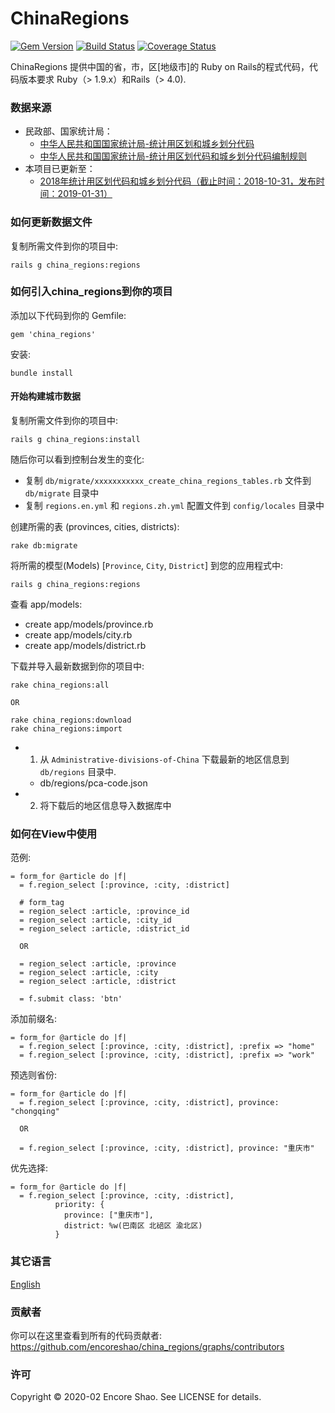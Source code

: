 # ChinaRegions

[![Gem Version](https://badge.fury.io/rb/china-regions.svg)](https://badge.fury.io/rb/china-regions)
[![Build Status](https://travis-ci.org/encoreshao/china-regions.svg?branch=master)](https://travis-ci.org/encoreshao/china-regions)
[![Coverage Status](https://coveralls.io/repos/github/encoreshao/china-regions/badge.svg)](https://coveralls.io/github/encoreshao/china-regions)

ChinaRegions 提供中国的省，市，区[地级市]的 Ruby on Rails的程式代码，代码版本要求 Ruby（> 1.9.x）和Rails（> 4.0).

### 数据来源

*   民政部、国家统计局：
    * [中华人民共和国国家统计局-统计用区划和城乡划分代码](http://www.stats.gov.cn/tjsj/tjbz/tjyqhdmhcxhfdm/)
    * [中华人民共和国国家统计局-统计用区划代码和城乡划分代码编制规则](http://www.stats.gov.cn/tjsj/tjbz/200911/t20091125_8667.html)
*   本项目已更新至：
    * [2018年统计用区划代码和城乡划分代码（截止时间：2018-10-31，发布时间：2019-01-31）](http://www.stats.gov.cn/tjsj/tjbz/tjyqhdmhcxhfdm/2018/index.html)

### 如何更新数据文件

复制所需文件到你的项目中:

```
rails g china_regions:regions
```

### 如何引入china_regions到你的项目

添加以下代码到你的 Gemfile:

```
gem 'china_regions'
```

安装:

```
bundle install
```

#### 开始构建城市数据

复制所需文件到你的项目中:

```
rails g china_regions:install
```

随后你可以看到控制台发生的变化:

- 复制 `db/migrate/xxxxxxxxxxx_create_china_regions_tables.rb` 文件到 `db/migrate` 目录中
- 复制 `regions.en.yml` 和 `regions.zh.yml` 配置文件到 `config/locales` 目录中

创建所需的表 (provinces, cities, districts):

```
rake db:migrate
```

将所需的模型(Models) [`Province`, `City`, `District`] 到您的应用程式中:

```
rails g china_regions:regions
```

查看 app/models:

- create  app/models/province.rb
- create  app/models/city.rb
- create  app/models/district.rb

下载并导入最新数据到你的项目中:

```
rake china_regions:all

OR

rake china_regions:download
rake china_regions:import
```

- 1. 从 `Administrative-divisions-of-China` 下载最新的地区信息到 `db/regions` 目录中.
  - db/regions/pca-code.json
- 2. 将下载后的地区信息导入数据库中

### 如何在View中使用

范例:

```
= form_for @article do |f|
  = f.region_select [:province, :city, :district]

  # form_tag
  = region_select :article, :province_id
  = region_select :article, :city_id
  = region_select :article, :district_id

  OR

  = region_select :article, :province
  = region_select :article, :city
  = region_select :article, :district

  = f.submit class: 'btn'
```

添加前缀名:

```
= form_for @article do |f|
  = f.region_select [:province, :city, :district], :prefix => "home"
  = f.region_select [:province, :city, :district], :prefix => "work"
```

预选则省份:

```
= form_for @article do |f|
  = f.region_select [:province, :city, :district], province: "chongqing"

  OR

  = f.region_select [:province, :city, :district], province: "重庆市"
```

优先选择:

```
= form_for @article do |f|
  = f.region_select [:province, :city, :district],
          priority: {
            province: ["重庆市"],
            district: %w(巴南区 北碚区 渝北区)
          }
```

### 其它语言

[English](https://github.com/encoreshao/china_regions/blob/master/README.md)

### 贡献者

你可以在这里查看到所有的代码贡献者: https://github.com/encoreshao/china_regions/graphs/contributors

### 许可

Copyright © 2020-02 Encore Shao. See LICENSE for details.

